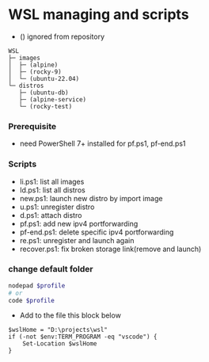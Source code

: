 # WSL managing and scripts

- () ignored from repository
```text
WSL
├─ images
│  ├─ (alpine)
│  ├─ (rocky-9)
│  └─ (ubuntu-22.04)
└─ distros
   ├─ (ubuntu-db)
   ├─ (alpine-service)
   └─ (rocky-test)
```

### Prerequisite

- need PowerShell 7+ installed for pf.ps1, pf-end.ps1

### Scripts

- li.ps1: list all images
- ld.ps1: list all distros
- new.ps1: launch new distro by import image
- u.ps1: unregister distro
- d.ps1: attach distro
- pf.ps1: add new ipv4 portforwarding
- pf-end.ps1: delete specific ipv4 portforwarding
- re.ps1: unregister and launch again
- recover.ps1: fix broken storage link(remove and launch)

### change default folder
```PowerShell
nodepad $profile
# or
code $profile
```
- Add to the file this block below
```text
$wslHome = "D:\projects\wsl"
if (-not $env:TERM_PROGRAM -eq "vscode") {
    Set-Location $wslHome
}
```
